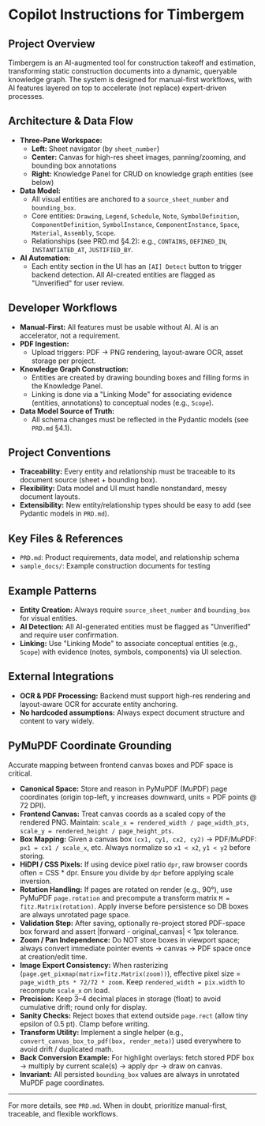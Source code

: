 # Copilot Instructions for Timbergem

## Project Overview
Timbergem is an AI-augmented tool for construction takeoff and estimation, transforming static construction documents into a dynamic, queryable knowledge graph. The system is designed for manual-first workflows, with AI features layered on top to accelerate (not replace) expert-driven processes.

## Architecture & Data Flow
- **Three-Pane Workspace:**
  - **Left:** Sheet navigator (by `sheet_number`)
  - **Center:** Canvas for high-res sheet images, panning/zooming, and bounding box annotations
  - **Right:** Knowledge Panel for CRUD on knowledge graph entities (see below)
- **Data Model:**
  - All visual entities are anchored to a `source_sheet_number` and `bounding_box`.
  - Core entities: `Drawing`, `Legend`, `Schedule`, `Note`, `SymbolDefinition`, `ComponentDefinition`, `SymbolInstance`, `ComponentInstance`, `Space`, `Material`, `Assembly`, `Scope`.
  - Relationships (see PRD.md §4.2): e.g., `CONTAINS`, `DEFINED_IN`, `INSTANTIATED_AT`, `JUSTIFIED_BY`.
- **AI Automation:**
  - Each entity section in the UI has an `[AI] Detect` button to trigger backend detection. All AI-created entities are flagged as "Unverified" for user review.

## Developer Workflows
- **Manual-First:** All features must be usable without AI. AI is an accelerator, not a requirement.
- **PDF Ingestion:**
  - Upload triggers: PDF → PNG rendering, layout-aware OCR, asset storage per project.
- **Knowledge Graph Construction:**
  - Entities are created by drawing bounding boxes and filling forms in the Knowledge Panel.
  - Linking is done via a "Linking Mode" for associating evidence (entities, annotations) to conceptual nodes (e.g., `Scope`).
- **Data Model Source of Truth:**
  - All schema changes must be reflected in the Pydantic models (see `PRD.md` §4.1).

## Project Conventions
- **Traceability:** Every entity and relationship must be traceable to its document source (sheet + bounding box).
- **Flexibility:** Data model and UI must handle nonstandard, messy document layouts.
- **Extensibility:** New entity/relationship types should be easy to add (see Pydantic models in `PRD.md`).

## Key Files & References
- `PRD.md`: Product requirements, data model, and relationship schema
- `sample_docs/`: Example construction documents for testing

## Example Patterns
- **Entity Creation:** Always require `source_sheet_number` and `bounding_box` for visual entities.
- **AI Detection:** All AI-generated entities must be flagged as "Unverified" and require user confirmation.
- **Linking:** Use "Linking Mode" to associate conceptual entities (e.g., `Scope`) with evidence (notes, symbols, components) via UI selection.

## External Integrations
- **OCR & PDF Processing:** Backend must support high-res rendering and layout-aware OCR for accurate entity anchoring.
- **No hardcoded assumptions:** Always expect document structure and content to vary widely.

## PyMuPDF Coordinate Grounding
Accurate mapping between frontend canvas boxes and PDF space is critical.

- **Canonical Space:** Store and reason in PyMuPDF (MuPDF) page coordinates (origin top-left, y increases downward, units = PDF points @ 72 DPI).
- **Frontend Canvas:** Treat canvas coords as a scaled copy of the rendered PNG. Maintain: `scale_x = rendered_width / page_width_pts`, `scale_y = rendered_height / page_height_pts`.
- **Box Mapping:** Given a canvas box `(cx1, cy1, cx2, cy2)` → PDF/MuPDF: `px1 = cx1 / scale_x`, etc. Always normalize so `x1 < x2`, `y1 < y2` before storing.
- **HiDPI / CSS Pixels:** If using device pixel ratio `dpr`, raw browser coords often = CSS * dpr. Ensure you divide by `dpr` before applying scale inversion.
- **Rotation Handling:** If pages are rotated on render (e.g., 90°), use PyMuPDF `page.rotation` and precompute a transform matrix `M = fitz.Matrix(rotation)`. Apply inverse before persistence so DB boxes are always unrotated page space.
- **Validation Step:** After saving, optionally re-project stored PDF-space box forward and assert |forward - original_canvas| < 1px tolerance.
- **Zoom / Pan Independence:** Do NOT store boxes in viewport space; always convert immediate pointer events → canvas → PDF space once at creation/edit time.
- **Image Export Consistency:** When rasterizing (`page.get_pixmap(matrix=fitz.Matrix(zoom))`), effective pixel size = `page_width_pts * 72/72 * zoom`. Keep `rendered_width = pix.width` to recompute `scale_x` on load.
- **Precision:** Keep 3–4 decimal places in storage (float) to avoid cumulative drift; round only for display.
- **Sanity Checks:** Reject boxes that extend outside `page.rect` (allow tiny epsilon of 0.5 pt). Clamp before writing.
- **Transform Utility:** Implement a single helper (e.g., `convert_canvas_box_to_pdf(box, render_meta)`) used everywhere to avoid drift / duplicated math.
- **Back Conversion Example:** For highlight overlays: fetch stored PDF box → multiply by current scale(s) → apply `dpr` → draw on canvas.
- **Invariant:** All persisted `bounding_box` values are always in unrotated MuPDF page coordinates.

---
For more details, see `PRD.md`. When in doubt, prioritize manual-first, traceable, and flexible workflows.
